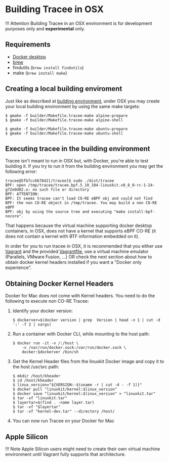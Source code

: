# Building Tracee in OSX

!!! Attention
    Building Tracee in an OSX environment is for development purposes only and
    **experimental** only.

## Requirements

* [Docker desktop](https://docs.docker.com/desktop/mac/install/)
* [brew](https://brew.sh)
* findutils (`brew install findutils`)
* make (`brew install make`)

## Creating a local building enviroment

Just like as described at [building environment](../building/environment.md),
under OSX you may create your local building environment by using the same
make targets:

```text
$ gmake -f builder/Makefile.tracee-make alpine-prepare
$ gmake -f builder/Makefile.tracee-make alpine-shell
```
    
```text
$ gmake -f builder/Makefile.tracee-make ubuntu-prepare
$ gmake -f builder/Makefile.tracee-make ubuntu-shell
```

## Executing tracee in the building environment

Tracee isn't meant to run in OSX but, with Docker, you're able to test building
it. If you try to run it from the building environment you may get the following
error:

```text
tracee@5fb7cc667842[/tracee]$ sudo ./dist/tracee
BPF: open /tmp/tracee/tracee.bpf.5_10_104-linuxkit.v0_8_0-rc-1-24-g72e0d02.o: no such file or directory
BPF: ATTENTION:
BPF: It seems tracee can't load CO-RE eBPF obj and could not find
BPF: the non CO-RE object in /tmp/tracee. You may build a non CO-RE eBPF
BPF: obj by using the source tree and executing "make install-bpf-nocore".
```

That happens because the virtual machine supporting docker desktop containers,
in OSX, does not have a kernel that supports eBPF CO-RE (it does not contain a
kernel with BTF information embedded on it).

In order for you to run tracee in OSX, it is recommended that you either use
[Vagrant](https://www.vagrantup.com) and the provided
[Vagrantfile](https://github.com/aquasecurity/tracee/blob/main/Vagrantfile), use
a virtual machine emulator (Parallels, VMware Fusion, ...) OR check the next
section about how to obtain docker kernel headers installed if you want a
"Docker only experience".

## Obtaining Docker Kernel Headers

Docker for Mac does not come with Kernel headers. You need to do the following
to execute non CO-RE Tracee:

1. Identify your docker version:

    ```text
    $ dockerver=$(docker version | grep  Version | head -n 1 | cut -d ':' -f 2 | xargs)
    ```

2. Run a container with Docker CLI, while mounting to the host path:

    ```text
    $ docker run -it -v /:/host \
        -v /var/run/docker.sock:/var/run/docker.sock \
        docker:$dockerver /bin/sh
    ```

3. Get the Kernel Header files from the linuxkit Docker image and copy it to the
   host /usr/src path:

    ```text
    $ mkdir /host/kheader
    $ cd /host/kheader
    $ linux_version="${VERSION:-$(uname -r | cut -d - -f 1)}"
    $ docker pull "linuxkit/kernel:$linux_version"
    $ docker save "linuxkit/kernel:$linux_version" > "linuxkit.tar"
    $ tar -xf "linuxkit.tar"
    $ layertar=$(find . -name layer.tar)
    $ tar -xf "$layertar"
    $ tar -xf "kernel-dev.tar" --directory /host/
    ```

4. You can now run Tracee on your Docker for Mac

## Apple Silicon

!!! Note
    Apple Silicon users might need to create their own virtual machine
    environment until Vagrant fully supports that architecture.
